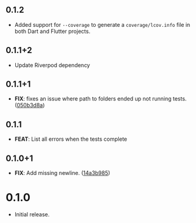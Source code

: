 ## 0.1.2

 - Added support for `--coverage` to generate a `coverage/lcov.info`
   file in both Dart and Flutter projects.
 
## 0.1.1+2

 - Update Riverpod dependency

## 0.1.1+1

 - **FIX**: fixes an issue where path to folders ended up not running tests. ([050b3d8a](https://github.com/invertase/spec/commit/050b3d8a413d9b328110b7d2e9efadb8a2201a4a))

## 0.1.1

- **FEAT**: List all errors when the tests complete

## 0.1.0+1

 - **FIX**: Add missing newline. ([14a3b985](https://github.com/invertase/spec/commit/14a3b985b7ee2586ca3b5f1528ef05d22670f75c))

# 0.1.0

- Initial release.